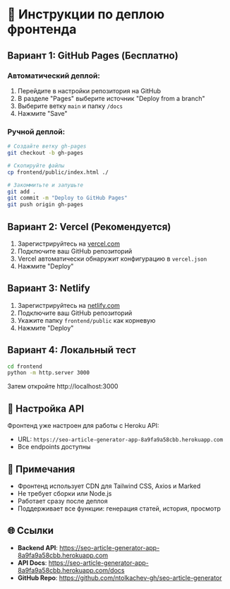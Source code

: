 # 🚀 Инструкции по деплою фронтенда

## Вариант 1: GitHub Pages (Бесплатно)

### Автоматический деплой:
1. Перейдите в настройки репозитория на GitHub
2. В разделе "Pages" выберите источник "Deploy from a branch"
3. Выберите ветку `main` и папку `/docs`
4. Нажмите "Save"

### Ручной деплой:
```bash
# Создайте ветку gh-pages
git checkout -b gh-pages

# Скопируйте файлы
cp frontend/public/index.html ./

# Закоммитьте и запушьте
git add .
git commit -m "Deploy to GitHub Pages"
git push origin gh-pages
```

## Вариант 2: Vercel (Рекомендуется)

1. Зарегистрируйтесь на [vercel.com](https://vercel.com)
2. Подключите ваш GitHub репозиторий
3. Vercel автоматически обнаружит конфигурацию в `vercel.json`
4. Нажмите "Deploy"

## Вариант 3: Netlify

1. Зарегистрируйтесь на [netlify.com](https://netlify.com)
2. Подключите ваш GitHub репозиторий
3. Укажите папку `frontend/public` как корневую
4. Нажмите "Deploy"

## Вариант 4: Локальный тест

```bash
cd frontend
python -m http.server 3000
```

Затем откройте http://localhost:3000

## 🔧 Настройка API

Фронтенд уже настроен для работы с Heroku API:
- URL: `https://seo-article-generator-app-8a9fa9a58cbb.herokuapp.com`
- Все endpoints доступны

## 📝 Примечания

- Фронтенд использует CDN для Tailwind CSS, Axios и Marked
- Не требует сборки или Node.js
- Работает сразу после деплоя
- Поддерживает все функции: генерация статей, история, просмотр

## 🌐 Ссылки

- **Backend API**: https://seo-article-generator-app-8a9fa9a58cbb.herokuapp.com
- **API Docs**: https://seo-article-generator-app-8a9fa9a58cbb.herokuapp.com/docs
- **GitHub Repo**: https://github.com/ntolkachev-gh/seo-article-generator 